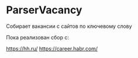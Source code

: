 # ParserVacancy
Собирает вакансии с сайтов по ключевому слову

Пока реализован сбор с: 

https://hh.ru/
https://career.habr.com/

